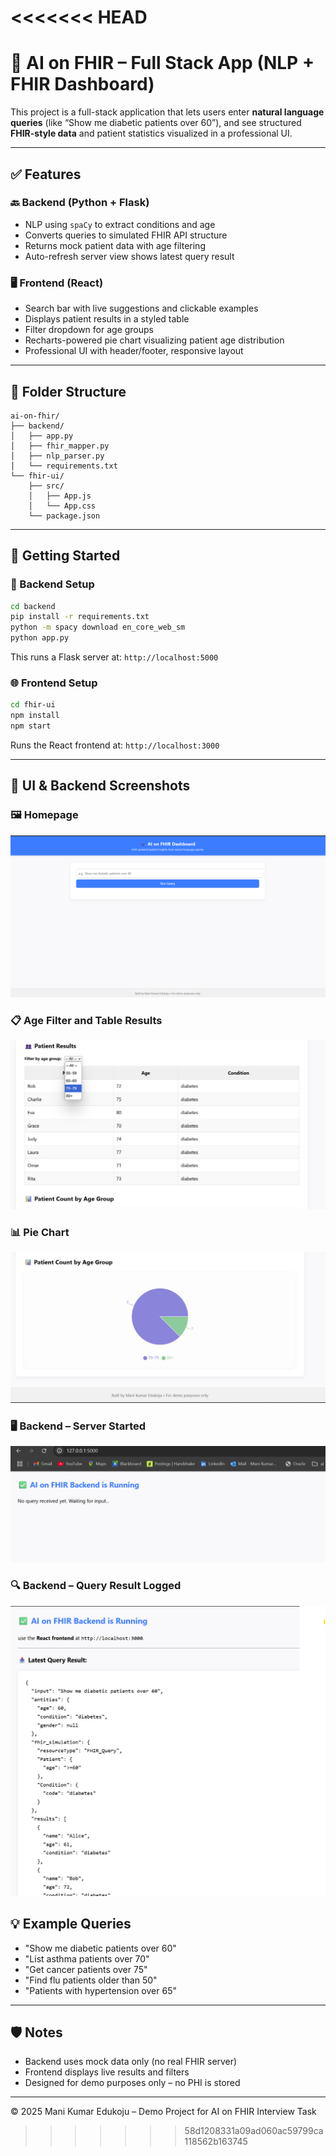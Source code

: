 <<<<<<< HEAD
=======

# 🧠 AI on FHIR – Full Stack App (NLP + FHIR Dashboard)

This project is a full-stack application that lets users enter **natural language queries** (like “Show me diabetic patients over 60”), and see structured **FHIR-style data** and patient statistics visualized in a professional UI.

---

## ✅ Features

### 🔙 Backend (Python + Flask)
- NLP using `spaCy` to extract conditions and age
- Converts queries to simulated FHIR API structure
- Returns mock patient data with age filtering
- Auto-refresh server view shows latest query result

### 🖥️ Frontend (React)
- Search bar with live suggestions and clickable examples
- Displays patient results in a styled table
- Filter dropdown for age groups
- Recharts-powered pie chart visualizing patient age distribution
- Professional UI with header/footer, responsive layout

---

## 📁 Folder Structure

```
ai-on-fhir/
├── backend/
│   ├── app.py
│   ├── fhir_mapper.py
│   ├── nlp_parser.py
│   └── requirements.txt
└── fhir-ui/
    ├── src/
    │   ├── App.js
    │   └── App.css
    └── package.json
```

---

## 🚀 Getting Started

### 🔧 Backend Setup

```bash
cd backend
pip install -r requirements.txt
python -m spacy download en_core_web_sm
python app.py
```

This runs a Flask server at: `http://localhost:5000`

### 🌐 Frontend Setup

```bash
cd fhir-ui
npm install
npm start
```

Runs the React frontend at: `http://localhost:3000`

---

## 📸 UI & Backend Screenshots

### 🖼️ Homepage  
![Homepage](screenshots/Home%20Page.png)

### 📋 Age Filter and Table Results  
![Age Filter](screenshots/age%20filter%20and%20table%20results.png)

### 📊 Pie Chart  
![Pie Chart](screenshots/pie%20chart.png)

### 🖥️ Backend – Server Started  
![Backend Started](screenshots/backend-started.png)

### 🔍 Backend – Query Result Logged  
![Backend Query](screenshots/backend-query-result.png)

## 💡 Example Queries

- "Show me diabetic patients over 60"
- "List asthma patients over 70"
- "Get cancer patients over 75"
- "Find flu patients older than 50"
- "Patients with hypertension over 65"

---

## 🛡️ Notes

- Backend uses mock data only (no real FHIR server)
- Frontend displays live results and filters
- Designed for demo purposes only – no PHI is stored

---

© 2025 Mani Kumar Edukoju – Demo Project for AI on FHIR Interview Task
>>>>>>> 58d1208331a09ad060ac59799ca118562b163745
